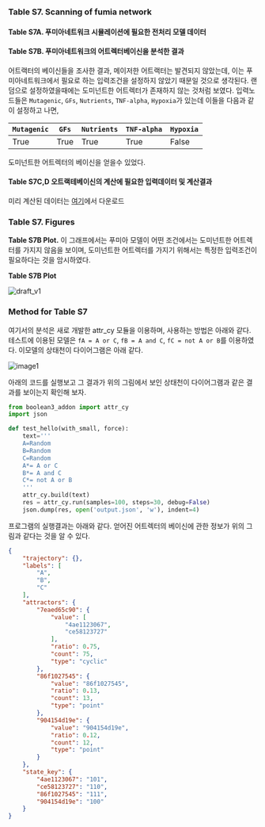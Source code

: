 ### Table S7. Scanning of fumia network

#### Table S7A. 푸미아네트워크 시뮬레이션에 필요한 전처리 모델 데이터

#### Table S7B. 푸미아네트워크의 어트렉터베이신을 분석한 결과

어트랙터의 베이신들을 조사한 결과, 메이저한 어트랙터는 발견되지 않았는데, 이는 푸미아네트워크에서 필요로 하는 입력조건을 설정하지 않았기 때문일 것으로 생각된다. 랜덤으로 설정하였을때에는 도미넌트한 어트렉터가 존재하지 않는 것처럼 보였다. 입력노드들은 `Mutagenic`, `GFs`, `Nutrients`, `TNF-alpha`, `Hypoxia`가 있는데 이들을 다음과 같이 설정하고 나면, 

`Mutagenic` | `GFs` | `Nutrients` | `TNF-alpha` | `Hypoxia` |
---|---|---|---|---|
True|True|True|True|False|

도미넌트한 어트렉터의 베이신을 얻을수 있었다.

#### Table S7C,D 오트랙테베이신의 계산에 필요한 입력데이터 및 계산결과
미리 계산된 데이터는 [여기](http://gofile.me/3gpVt/QgRA45O0V)에서 다운로드

### Table S7. Figures 
**Table S7B Plot.** 이 그래프에서는 푸미아 모델이 어떤 조건에서는 도미넌트한 어트렉터를 가지지 않음을 보이며, 도미넌트한 어트렉터를 가지기 위해서는 특정한 입력조건이 필요하다는 것을 암시하였다.

**Table S7B Plot**

![draft_v1][draft_v1]

### Method for Table S7
여기서의 분석은 새로 개발한 attr_cy 모듈을 이용하며, 사용하는 방법은 아래와 같다. 테스트에 이용된 모델은 `fA = A or C`, `fB = A and C`, `fC = not A or B`를 이용하였다. 이모델의 상태천이 다이어그램은 아래 같다.

![image1][image1]

아래의 코드를 실행보고 그 결과가 위의 그림에서 보인 상태천이 다이어그램과 같은 결과를 보이는지 확인해 보자.
```python
from boolean3_addon import attr_cy
import json

def test_hello(with_small, force):
    text='''
    A=Random
    B=Random
    C=Random
    A*= A or C
    B*= A and C
    C*= not A or B
    '''
    attr_cy.build(text)
    res = attr_cy.run(samples=100, steps=30, debug=False)
    json.dump(res, open('output.json', 'w'), indent=4)
```

프로그램의 실행결과는 아래와 같다. 얻어진 어트렉터의 베이신에 관한 정보가 위의 그림과 같다는 것을 알 수 있다.

```json
{
    "trajectory": {},
    "labels": [
        "A",
        "B",
        "C"
    ],
    "attractors": {
        "7eaed65c90": {
            "value": [
                "4ae1123067",
                "ce58123727"
            ],
            "ratio": 0.75,
            "count": 75,
            "type": "cyclic"
        },
        "86f1027545": {
            "value": "86f1027545",
            "ratio": 0.13,
            "count": 13,
            "type": "point"
        },
        "904154d19e": {
            "value": "904154d19e",
            "ratio": 0.12,
            "count": 12,
            "type": "point"
        }
    },
    "state_key": {
        "4ae1123067": "101",
        "ce58123727": "110",
        "86f1027545": "111",
        "904154d19e": "100"
    }
}
```

[image1]: https://www.dropbox.com/s/9yeovfo31ftfxz0/2016-10-15%2017_12_43-%EC%82%AC%EC%A7%84.png?dl=1

[draft_v1]: https://github.com/jehoons/sbie_optdrug/blob/master/result/tab_s7/TABLE_S7B_ATTRACTORS.png







